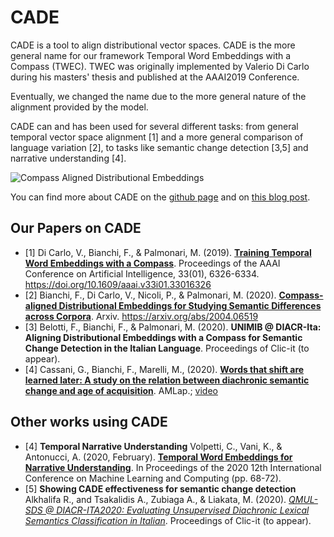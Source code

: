 # CADE

CADE is a tool to align distributional vector spaces. CADE is the more general name for our framework Temporal Word Embeddings with a Compass (TWEC).
TWEC was originally implemented by Valerio Di Carlo during his masters' thesis and published at the AAAI2019 Conference.

Eventually, we changed the name due to the more general nature of the alignment provided by the model.

CADE can and has been used for several different tasks: from general temporal vector space alignment [1]  and a more general comparison of language
variation [2], to tasks like semantic change detection [3,5] and narrative understanding [4].

![Compass Aligned Distributional Embeddings](https://raw.githubusercontent.com/vinid/cade/master/img/CADE.png)

You can find more about CADE on the [github page](https://github.com/vinid/cade) and on [this blog post](https://medium.com/@fb_vinid/aligning-temporal-diachronic-word-embeddings-with-a-compass-732ab7427955).

## Our Papers on CADE

+ [1] Di Carlo, V., Bianchi, F., & Palmonari, M. (2019). [**Training Temporal Word Embeddings with a Compass**](https://doi.org/10.1609/aaai.v33i01.33016326). Proceedings of the AAAI Conference on Artificial Intelligence, 33(01), 6326-6334. https://doi.org/10.1609/aaai.v33i01.33016326
+ [2] Bianchi, F., Di Carlo, V., Nicoli, P., & Palmonari, M. (2020). **[Compass-aligned Distributional Embeddings for Studying Semantic Differences across Corpora](https://arxiv.org/abs/2004.06519)**. Arxiv. https://arxiv.org/abs/2004.06519
+ [3] Belotti, F., Bianchi, F., & Palmonari, M. (2020). **UNIMIB @ DIACR-Ita: Aligning Distributional Embeddings with a Compass for Semantic Change Detection in the Italian Language**. Proceedings of Clic-it (to appear).
+ [4] Cassani, G., Bianchi, F., Marelli, M., (2020). [**Words that shift are learned later: A study on the relation between diachronic semantic change and age of acquisition**](https://amlap2020.github.io/a/25.pdf). AMLap.; [video](https://osf.io/qfcb2/)

## Other works using CADE

+ [4] **Temporal Narrative Understanding** Volpetti, C., Vani, K., & Antonucci, A. (2020, February). [**Temporal Word Embeddings for Narrative Understanding**](https://dl.acm.org/doi/pdf/10.1145/3383972.3383988). In Proceedings of the 2020 12th International Conference on Machine Learning and Computing (pp. 68-72).
+ [5] **Showing CADE effectiveness for semantic change detection** Alkhalifa R., and Tsakalidis A., Zubiaga A., & Liakata, M. (2020). [*QMUL-SDS @ DIACR-ITA2020: Evaluating Unsupervised Diachronic Lexical Semantics Classification in Italian*](https://arxiv.org/abs/2011.02935).  Proceedings of Clic-it (to appear).
